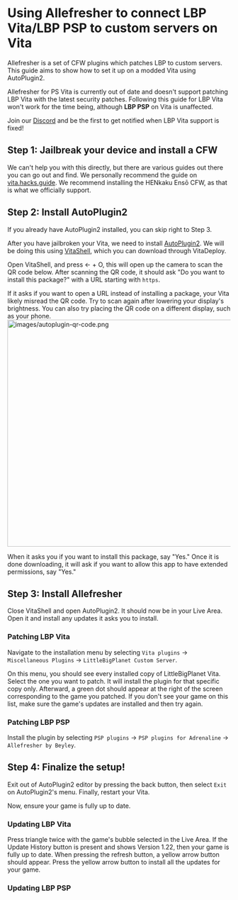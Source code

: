 # Using Allefresher to connect LBP Vita/LBP PSP to custom servers on Vita

<include from="Library.topic" element-id="supported-version-notice"/>

Allefresher is a set of CFW plugins which patches LBP to custom servers. 
This guide aims to show how to set it up on a modded Vita using AutoPlugin2.

<warning>
    <p>
        Allefresher for PS Vita is currently out of date and doesn't support patching LBP Vita with the latest security patches.
        Following this guide for LBP Vita won't work for the time being, although <b>LBP PSP</b> on Vita is unaffected.
    </p>
    <p>
    Join our <a href="https://discord.gg/xN5yKdxmWG">Discord</a> and be the first to get notified when LBP Vita support is fixed!
    </p>
</warning>

## Step 1: Jailbreak your device and install a CFW

We can't help you with this directly, but there are various guides out there you can go out and find. We personally recommend the guide on [vita.hacks.guide](https://vita.hacks.guide/). 
We recommend installing the HENkaku Ensō CFW, as that is what we officially support.

## Step 2: Install AutoPlugin2

<note>If you already have AutoPlugin2 installed, you can skip right to <a anchor="step-3-install-allefresher">Step 3</a>.</note>

After you have jailbroken your Vita, we need to install [AutoPlugin2](https://github.com/ONElua/AutoPlugin2/releases/latest). 
We will be doing this using [VitaShell](https://github.com/TheOfficialFloW/VitaShell/releases/latest), which you can download through VitaDeploy.

Open VitaShell, and press <shortcut>← + O</shortcut>, this will open up the camera to scan the QR code below. 
After scanning the QR code, it should ask "Do you want to install this package?" with a URL starting with `https`.

<warning>
If it asks if you want to open a URL instead of installing a package, your Vita likely misread the QR code.
Try to scan again after lowering your display's brightness. You can also try placing the QR code on a different display, such as your phone.
</warning>

<img alt="images/autoplugin-qr-code.png" height="512" src="autoplugin-qr-code.png" width="512" style="block"/>

When it asks you if you want to install this package, say "Yes."
Once it is done downloading, it will ask if you want to allow this app to have extended permissions, say "Yes."

## Step 3: Install Allefresher

Close VitaShell and open AutoPlugin2. It should now be in your Live Area. Open it and install any updates it asks you to install.

### Patching LBP Vita

Navigate to the installation menu by selecting `Vita plugins` → `Miscellaneous Plugins` → `LittleBigPlanet Custom Server`.

On this menu, you should see every installed copy of LittleBigPlanet Vita. 
Select the one you want to patch. 
It will install the plugin for that specific copy only. 
Afterward, a green dot should appear at the right of the screen corresponding to the game you patched.
If you don't see your game on this list, make sure the game's updates are installed and then try again.

### Patching LBP PSP

Install the plugin by selecting `PSP plugins` → `PSP plugins for Adrenaline` → `Allefresher by Beyley`.

## Step 4: Finalize the setup!

Exit out of AutoPlugin2 editor by pressing the back button, then select `Exit` on AutoPlugin2's menu.
Finally, restart your Vita.

Now, ensure your game is fully up to date. 

### Updating LBP Vita

Press triangle twice with the game's bubble selected in the Live Area. 
If the Update History button is present and shows Version 1.22, then your game is fully up to date. 
When pressing the refresh button, a yellow arrow button should appear. Press the yellow arrow button to install all the updates for your game.

### Updating LBP PSP

<include from="Library.topic" element-id="check-lbppsp-version" />

<include from="Library.topic" element-id="final-patching-message" />